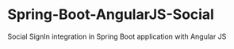 # Spring-Boot-AngularJS-Social
Social SignIn integration in Spring Boot application with Angular JS

